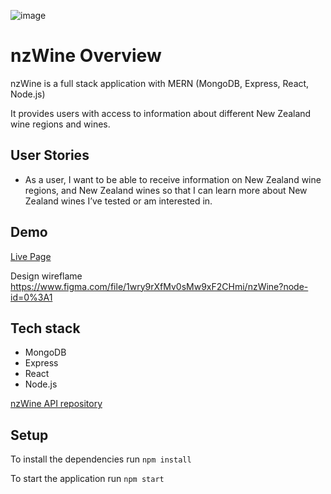 ![image](https://res.cloudinary.com/yaponka/image/upload/w_700,c_scale/portfolio/nzwine.png)
# nzWine Overview
nzWine is a full stack application with MERN (MongoDB, Express, React, Node.js)

It provides users with access to information about different New Zealand wine regions and wines.

## User Stories
* As a user, I want to be able to receive information on New Zealand wine regions, and New Zealand wines so that I can learn more about New Zealand wines I’ve tested or am interested in.

## Demo
[Live Page](https://nzwine.herokuapp.com/)

Design wireflame https://www.figma.com/file/1wry9rXfMv0sMw9xF2CHmi/nzWine?node-id=0%3A1

## Tech stack
* MongoDB
* Express
* React
* Node.js

[nzWine API repository](https://github.com/Aya-Ogihara/nzWine-api)
## Setup
To install the dependencies run `npm install`

To start the application run `npm start`
